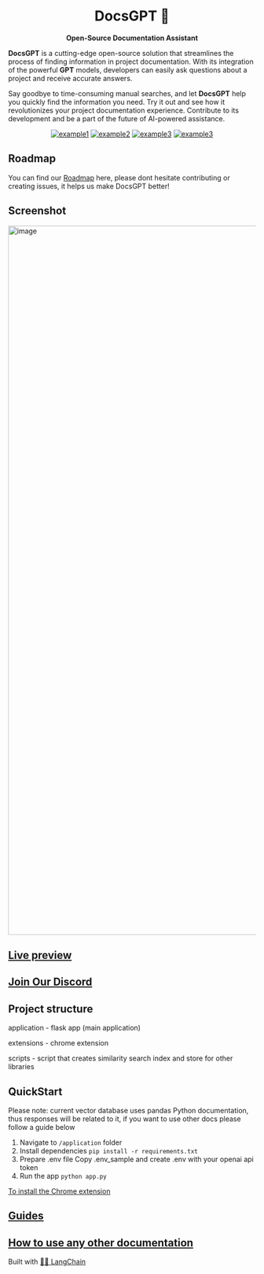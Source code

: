 <h1 align="center">
  DocsGPT  🦖
</h1>

<p align="center">
  <strong>Open-Source Documentation Assistant</strong>
</p>

<p align="left">
  <strong>DocsGPT</strong> is a cutting-edge open-source solution that streamlines the process of finding information in project documentation. With its integration of the powerful <strong>GPT</strong> models, developers can easily ask questions about a project and receive accurate answers.
  
Say goodbye to time-consuming manual searches, and let <strong>DocsGPT</strong> help you quickly find the information you need. Try it out and see how it revolutionizes your project documentation experience. Contribute to its development and be a part of the future of AI-powered assistance.
</p>

<div align="center">

  <a href="https://discord.gg/n5BX8dh8rU">![example1](https://img.shields.io/github/stars/arc53/docsgpt?style=social)</a>
  <a href="https://discord.gg/n5BX8dh8rU">![example2](https://img.shields.io/github/forks/arc53/docsgpt?style=social)</a>
  <a href="https://discord.gg/n5BX8dh8rU">![example3](https://img.shields.io/github/license/arc53/docsgpt)</a>
  <a href="https://discord.gg/n5BX8dh8rU">![example3](https://img.shields.io/discord/1070046503302877216)</a>

</div>

## Roadmap

You can find our [Roadmap](https://github.com/orgs/arc53/projects/2) here, please dont hesitate contributing or creating issues, it helps us make DocsGPT better!

## Screenshot
<img width="1440" alt="image" src="https://user-images.githubusercontent.com/15183589/216717215-adc6ea2d-5b35-4694-ac0d-e39a396025f4.png">

## [Live preview](https://docsgpt.arc53.com/)

## [Join Our Discord](https://discord.gg/n5BX8dh8rU)


## Project structure
application - flask app (main application)

extensions - chrome extension

scripts - script that creates similarity search index and store for other libraries 

## QuickStart
Please note: current vector database uses pandas Python documentation, thus responses will be related to it, if you want to use other docs please follow a guide below

1. Navigate to `/application` folder
2. Install dependencies
`pip install -r requirements.txt`
3. Prepare .env file
Copy .env_sample and create .env with your openai api token
4. Run the app
`python app.py`


[To install the Chrome extension](https://github.com/arc53/docsgpt/wiki#launch-chrome-extension)


## [Guides](https://github.com/arc53/docsgpt/wiki)



## [How to use any other documentation](https://github.com/arc53/docsgpt/wiki/How-to-train-on-other-documentation)

Built with [🦜️🔗 LangChain](https://github.com/hwchase17/langchain)

